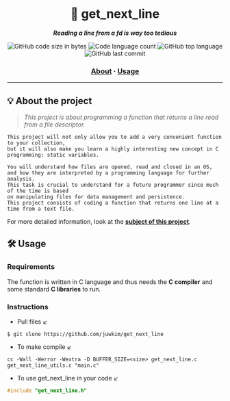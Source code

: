 <h1 align="center">
	📖 get_next_line
</h1>

<p align="center">
	<b><i>Reading a line from a fd is way too tedious</i></b><br>
</p>

<p align="center">
	<img alt="GitHub code size in bytes" src="https://img.shields.io/github/languages/code-size/juwkim/get_next_line?color=lightblue" />
	<img alt="Code language count" src="https://img.shields.io/github/languages/count/juwkim/get_next_line?color=yellow" />
	<img alt="GitHub top language" src="https://img.shields.io/github/languages/top/juwkim/get_next_line?color=blue" />
	<img alt="GitHub last commit" src="https://img.shields.io/github/last-commit/juwkim/get_next_line?color=green" />
</p>
<h3 align="center">
	<a href="#-about-the-project">About</a>
	<span> · </span>
	<a href="#%EF%B8%8F-usage">Usage</a>
</h3>

---

## 💡 About the project

> _This project is about programming a function that returns a line read from a file descriptor._

    This project will not only allow you to add a very convenient function to your collection,
    but it will also make you learn a highly interesting new concept in C programming: static variables.
    
    You will understand how files are opened, read and closed in an OS,
    and how they are interpreted by a programming language for further analysis.
    This task is crucial to understand for a future programmer since much of the time is based
    on manipulating files for data management and persistence.
    This project consists of coding a function that returns one line at a time from a text file.

For more detailed information, look at the [**subject of this project**](https://github.com/juwkim/42cursus/blob/main/Subject%20PDFs/01_get_next_line.pdf).


## 🛠️ Usage

### Requirements

The function is written in C language and thus needs the **C compiler** and some standard **C libraries** to run.

### Instructions

- Pull files ↙️
```
$ git clone https://github.com/juwkim/get_next_line
```

- To make compile ↙️
```
cc -Wall -Werror -Wextra -D BUFFER_SIZE=<size> get_next_line.c get_next_line_utils.c "main.c"
```

- To use get_next_line in your code ↙️

```C
#include "get_next_line.h"
```
